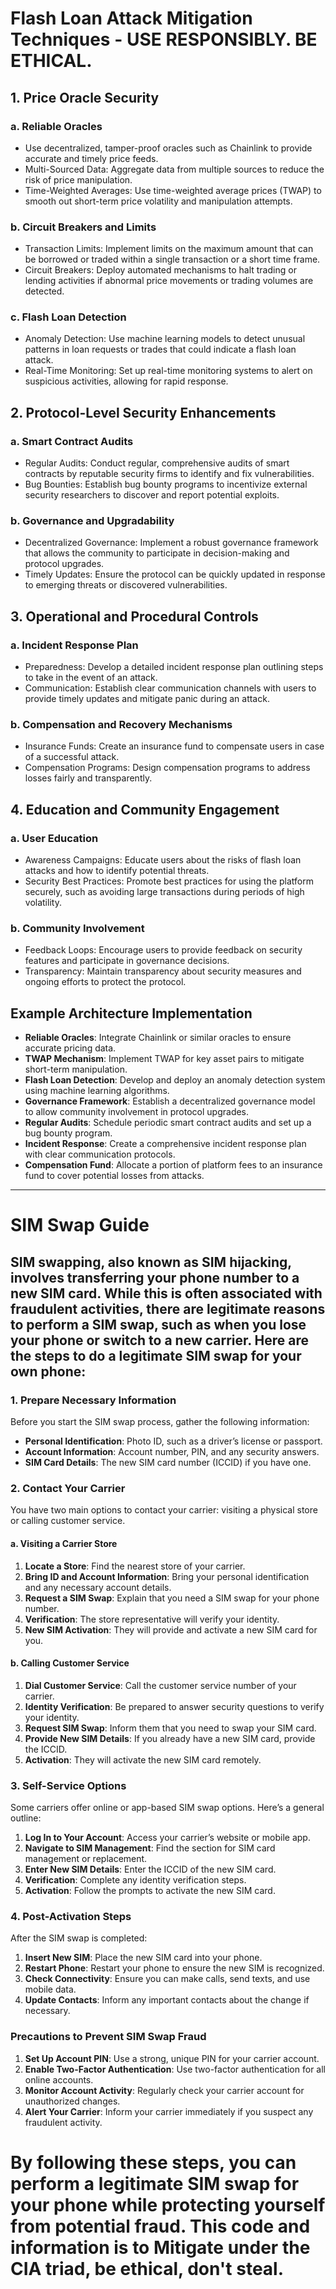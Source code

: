 # Flash Loan Attack Mitigation Techniques - USE RESPONSIBLY. BE ETHICAL.

## 1. Price Oracle Security

### a. Reliable Oracles
- Use decentralized, tamper-proof oracles such as Chainlink to provide accurate and timely price feeds.
- Multi-Sourced Data: Aggregate data from multiple sources to reduce the risk of price manipulation.
- Time-Weighted Averages: Use time-weighted average prices (TWAP) to smooth out short-term price volatility and manipulation attempts.

### b. Circuit Breakers and Limits
- Transaction Limits: Implement limits on the maximum amount that can be borrowed or traded within a single transaction or a short time frame.
- Circuit Breakers: Deploy automated mechanisms to halt trading or lending activities if abnormal price movements or trading volumes are detected.

### c. Flash Loan Detection
- Anomaly Detection: Use machine learning models to detect unusual patterns in loan requests or trades that could indicate a flash loan attack.
- Real-Time Monitoring: Set up real-time monitoring systems to alert on suspicious activities, allowing for rapid response.

## 2. Protocol-Level Security Enhancements

### a. Smart Contract Audits
- Regular Audits: Conduct regular, comprehensive audits of smart contracts by reputable security firms to identify and fix vulnerabilities.
- Bug Bounties: Establish bug bounty programs to incentivize external security researchers to discover and report potential exploits.

### b. Governance and Upgradability
- Decentralized Governance: Implement a robust governance framework that allows the community to participate in decision-making and protocol upgrades.
- Timely Updates: Ensure the protocol can be quickly updated in response to emerging threats or discovered vulnerabilities.

## 3. Operational and Procedural Controls

### a. Incident Response Plan
- Preparedness: Develop a detailed incident response plan outlining steps to take in the event of an attack.
- Communication: Establish clear communication channels with users to provide timely updates and mitigate panic during an attack.

### b. Compensation and Recovery Mechanisms
- Insurance Funds: Create an insurance fund to compensate users in case of a successful attack.
- Compensation Programs: Design compensation programs to address losses fairly and transparently.

## 4. Education and Community Engagement

### a. User Education
- Awareness Campaigns: Educate users about the risks of flash loan attacks and how to identify potential threats.
- Security Best Practices: Promote best practices for using the platform securely, such as avoiding large transactions during periods of high volatility.

### b. Community Involvement
- Feedback Loops: Encourage users to provide feedback on security features and participate in governance decisions.
- Transparency: Maintain transparency about security measures and ongoing efforts to protect the protocol.

## Example Architecture Implementation
- **Reliable Oracles**: Integrate Chainlink or similar oracles to ensure accurate pricing data.
- **TWAP Mechanism**: Implement TWAP for key asset pairs to mitigate short-term manipulation.
- **Flash Loan Detection**: Develop and deploy an anomaly detection system using machine learning algorithms.
- **Governance Framework**: Establish a decentralized governance model to allow community involvement in protocol upgrades.
- **Regular Audits**: Schedule periodic smart contract audits and set up a bug bounty program.
- **Incident Response**: Create a comprehensive incident response plan with clear communication protocols.
- **Compensation Fund**: Allocate a portion of platform fees to an insurance fund to cover potential losses from attacks.

---

# SIM Swap Guide

## SIM swapping, also known as SIM hijacking, involves transferring your phone number to a new SIM card. While this is often associated with fraudulent activities, there are legitimate reasons to perform a SIM swap, such as when you lose your phone or switch to a new carrier. Here are the steps to do a legitimate SIM swap for your own phone:

### 1. Prepare Necessary Information
Before you start the SIM swap process, gather the following information:
- **Personal Identification**: Photo ID, such as a driver’s license or passport.
- **Account Information**: Account number, PIN, and any security answers.
- **SIM Card Details**: The new SIM card number (ICCID) if you have one.

### 2. Contact Your Carrier
You have two main options to contact your carrier: visiting a physical store or calling customer service.

#### a. Visiting a Carrier Store
1. **Locate a Store**: Find the nearest store of your carrier.
2. **Bring ID and Account Information**: Bring your personal identification and any necessary account details.
3. **Request a SIM Swap**: Explain that you need a SIM swap for your phone number.
4. **Verification**: The store representative will verify your identity.
5. **New SIM Activation**: They will provide and activate a new SIM card for you.

#### b. Calling Customer Service
1. **Dial Customer Service**: Call the customer service number of your carrier.
2. **Identity Verification**: Be prepared to answer security questions to verify your identity.
3. **Request SIM Swap**: Inform them that you need to swap your SIM card.
4. **Provide New SIM Details**: If you already have a new SIM card, provide the ICCID.
5. **Activation**: They will activate the new SIM card remotely.

### 3. Self-Service Options
Some carriers offer online or app-based SIM swap options. Here’s a general outline:
1. **Log In to Your Account**: Access your carrier’s website or mobile app.
2. **Navigate to SIM Management**: Find the section for SIM card management or replacement.
3. **Enter New SIM Details**: Enter the ICCID of the new SIM card.
4. **Verification**: Complete any identity verification steps.
5. **Activation**: Follow the prompts to activate the new SIM card.

### 4. Post-Activation Steps
After the SIM swap is completed:
1. **Insert New SIM**: Place the new SIM card into your phone.
2. **Restart Phone**: Restart your phone to ensure the new SIM is recognized.
3. **Check Connectivity**: Ensure you can make calls, send texts, and use mobile data.
4. **Update Contacts**: Inform any important contacts about the change if necessary.

### Precautions to Prevent SIM Swap Fraud
1. **Set Up Account PIN**: Use a strong, unique PIN for your carrier account.
2. **Enable Two-Factor Authentication**: Use two-factor authentication for all online accounts.
3. **Monitor Account Activity**: Regularly check your carrier account for unauthorized changes.
4. **Alert Your Carrier**: Inform your carrier immediately if you suspect any fraudulent activity.

# By following these steps, you can perform a legitimate SIM swap for your phone while protecting yourself from potential fraud. This code and information is to Mitigate under the CIA triad, be ethical, don't steal. 
